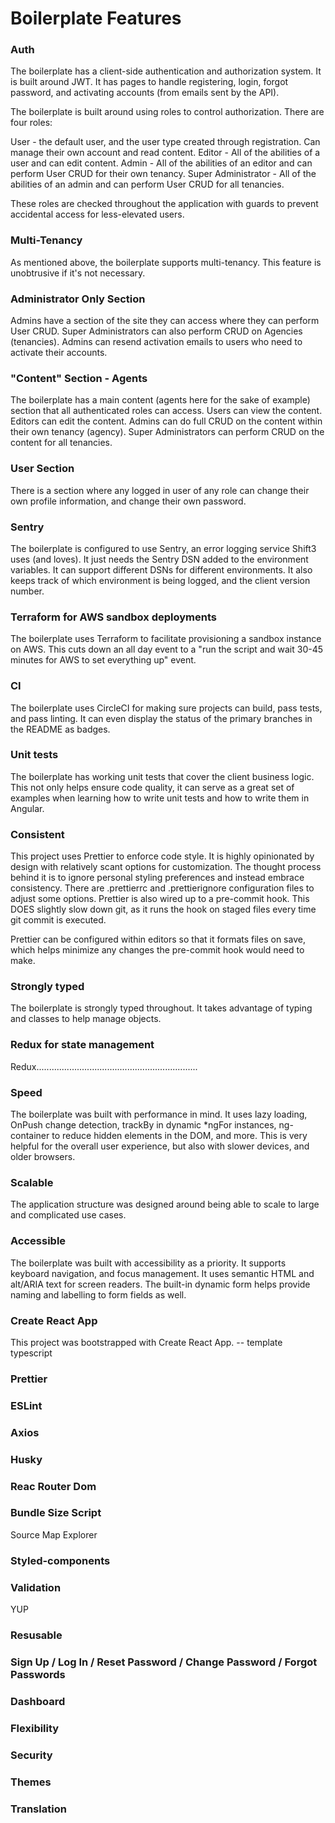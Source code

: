 # Boilerplate Features

### Auth

The boilerplate has a client-side authentication and authorization system. It is built around JWT. It has pages to handle registering, login, forgot password, and activating accounts (from emails sent by the API).

The boilerplate is built around using roles to control authorization. There are four roles:

User - the default user, and the user type created through registration. Can manage their own account and read content.
Editor - All of the abilities of a user and can edit content.
Admin - All of the abilities of an editor and can perform User CRUD for their own tenancy.
Super Administrator - All of the abilities of an admin and can perform User CRUD for all tenancies.

These roles are checked throughout the application with guards to prevent accidental access for less-elevated users.

### Multi-Tenancy

As mentioned above, the boilerplate supports multi-tenancy. This feature is unobtrusive if it's not necessary.

### Administrator Only Section

Admins have a section of the site they can access where they can perform User CRUD. Super Administrators can also perform CRUD on Agencies (tenancies). Admins can resend activation emails to users who need to activate their accounts.

### "Content" Section - Agents

The boilerplate has a main content (agents here for the sake of example) section that all authenticated roles can access. Users can view the content. Editors can edit the content. Admins can do full CRUD on the content within their own tenancy (agency). Super Administrators can perform CRUD on the content for all tenancies.

### User Section

There is a section where any logged in user of any role can change their own profile information, and change their own password.

### Sentry

The boilerplate is configured to use Sentry, an error logging service Shift3 uses (and loves). It just needs the Sentry DSN added to the environment variables. It can support different DSNs for different environments. It also keeps track of which environment is being logged, and the client version number.

### Terraform for AWS sandbox deployments

The boilerplate uses Terraform to facilitate provisioning a sandbox instance on AWS. This cuts down an all day event to a "run the script and wait 30-45 minutes for AWS to set everything up" event.

### CI

The boilerplate uses CircleCI for making sure projects can build, pass tests, and pass linting. It can even display the status of the primary branches in the README as badges.

### Unit tests

The boilerplate has working unit tests that cover the client business logic. This not only helps ensure code quality, it can serve as a great set of examples when learning how to write unit tests and how to write them in Angular.

### Consistent

This project uses Prettier to enforce code style. It is highly opinionated by design with relatively scant options for customization. The thought process behind it is to ignore personal styling preferences and instead embrace consistency. There are .prettierrc and .prettierignore configuration files to adjust some options. Prettier is also wired up to a pre-commit hook. This DOES slightly slow down git, as it runs the hook on staged files every time git commit is executed.

Prettier can be configured within editors so that it formats files on save, which helps minimize any changes the pre-commit hook would need to make.

### Strongly typed

The boilerplate is strongly typed throughout. It takes advantage of typing and classes to help manage objects.

### Redux for state management

Redux................................................................

### Speed

The boilerplate was built with performance in mind. It uses lazy loading, OnPush change detection, trackBy in dynamic *ngFor instances, ng-container to reduce hidden elements in the DOM, and more. This is very helpful for the overall user experience, but also with slower devices, and older browsers.

### Scalable

The application structure was designed around being able to scale to large and complicated use cases.

### Accessible

The boilerplate was built with accessibility as a priority. It supports keyboard navigation, and focus management. It uses semantic HTML and alt/ARIA text for screen readers. The built-in dynamic form helps provide naming and labelling to form fields as well.

### Create React App

This project was bootstrapped with Create React App. -- template typescript

### Prettier

### ESLint

### Axios

### Husky

### Reac Router Dom

### Bundle Size Script

Source Map Explorer

### Styled-components

### Validation

YUP

### Resusable


### Sign Up / Log In / Reset Password / Change Password / Forgot Passwords

### Dashboard


### Flexibility


### Security

### Themes

### Translation